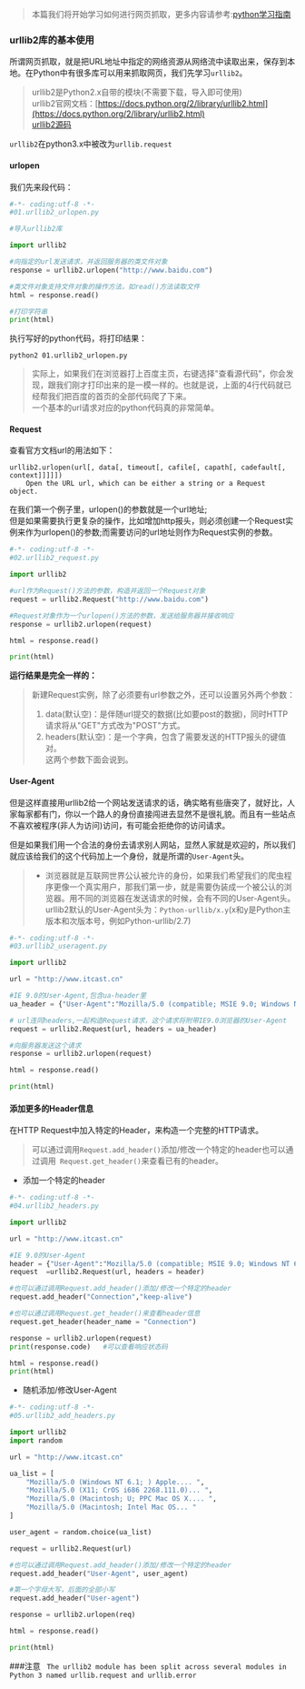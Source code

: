 >本篇我们将开始学习如何进行网页抓取，更多内容请参考:[python学习指南]()  

### urllib2库的基本使用
所谓网页抓取，就是把URL地址中指定的网络资源从网络流中读取出来，保存到本地。在Python中有很多库可以用来抓取网页，我们先学习`urllib2`。 
>urllib2是Python2.x自带的模块(不需要下载，导入即可使用)  
urllib2官网文档：[https://docs.python.org/2/library/urllib2.html](https://docs.python.org/2/library/urllib2.html)  
>[urllib2源码](https://hg.python.org/cpython/file/2.7/Lib/urllib2.py)  

`urllib2`在python3.x中被改为`urllib.request`

#### urlopen
我们先来段代码：  
```python
#-*- coding:utf-8 -*-
#01.urllib2_urlopen.py

#导入urllib2库

import urllib2

#向指定的url发送请求，并返回服务器的类文件对象
response = urllib2.urlopen("http://www.baidu.com")

#类文件对象支持文件对象的操作方法，如read()方法读取文件
html = response.read()

#打印字符串
print(html)
```
执行写好的python代码，将打印结果：
```
python2 01.urllib2_urlopen.py 
```
>实际上，如果我们在浏览器打上百度主页，右键选择"查看源代码"，你会发现，跟我们刚才打印出来的是一模一样的。也就是说，上面的4行代码就已经帮我们把百度的首页的全部代码爬了下来。  
>一个基本的url请求对应的python代码真的非常简单。  

#### Request
查看官方文档url的用法如下：  
```
urllib2.urlopen(url[, data[, timeout[, cafile[, capath[, cadefault[, context]]]]])
    Open the URL url, which can be either a string or a Request object.
```
在我们第一个例子里，urlopen()的参数就是一个url地址;  
但是如果需要执行更复杂的操作，比如增加http报头，则必须创建一个Request实例来作为urlopen()的参数;而需要访问的url地址则作为Request实例的参数。
```python
#-*- coding:utf-8 -*-
#02.urllib2_request.py

import urllib2

#url作为Request()方法的参数，构造并返回一个Request对象
request = urllib2.Request("http://www.baidu.com")

#Request对象作为一个urlopen()方法的参数，发送给服务器并接收响应
response = urllib2.urlopen(request)

html = response.read()

print(html)
```
**运行结果是完全一样的：**  
>新建Request实例，除了必须要有url参数之外，还可以设置另外两个参数：  
>1. data(默认空)：是伴随url提交的数据(比如要post的数据)，同时HTTP请求将从"GET"方式改为"POST"方式。  
>2. headers(默认空)：是一个字典，包含了需要发送的HTTP报头的键值对。  
>这两个参数下面会说到。

#### User-Agent
但是这样直接用urllib2给一个网站发送请求的话，确实略有些唐突了，就好比，人家每家都有门，你以一个路人的身份直接闯进去显然不是很礼貌。而且有一些站点不喜欢被程序(非人为访问)访问，有可能会拒绝你的访问请求。  

但是如果我们用一个合法的身份去请求别人网站，显然人家就是欢迎的，所以我们就应该给我们的这个代码加上一个身份，就是所谓的`User-Agent`头。  
>+ 浏览器就是互联网世界公认被允许的身份，如果我们希望我们的爬虫程序更像一个真实用户，那我们第一步，就是需要伪装成一个被公认的浏览器。用不同的浏览器在发送请求的时候，会有不同的User-Agent头。urllib2默认的User-Agent头为：`Python-urllib/x.y`(x和y是Python主版本和次版本号，例如Python-urllib/2.7)
```python
#-*- coding:utf-8 -*-
#03.urllib2_useragent.py

import urllib2

url = "http://www.itcast.cn"

#IE 9.0的User-Agent,包含ua-header里
ua_header = {"User-Agent":"Mozilla/5.0 (compatible; MSIE 9.0; Windows NT 6.1; Trident/5.0;"}

# url连同headers,一起构造Request请求，这个请求将附带IE9.0浏览器的User-Agent
request = urllib2.Request(url, headers = ua_header)

#向服务器发送这个请求
response = urllib2.urlopen(request)

html = response.read()

print(html)
```

#### 添加更多的Header信息
在HTTP Request中加入特定的Header，来构造一个完整的HTTP请求。  
>可以通过调用`Request.add_header()`添加/修改一个特定的header也可以通过调用`
Request.get_header()`来查看已有的header。  

+ 添加一个特定的header

```python
#-*- coding:utf-8 -*-
#04.urllib2_headers.py

import urllib2

url = "http://www.itcast.cn"

#IE 9.0的User-Agent
header = {"User-Agent":"Mozilla/5.0 (compatible; MSIE 9.0; Windows NT 6.1; Trident/5.0;"}
request  =urllib2.Request(url, headers = header)

#也可以通过调用Request.add_header()添加/修改一个特定的header
request.add_header("Connection","keep-alive")

#也可以通过调用Request.get_header()来查看header信息
request.get_header(header_name = "Connection")

response = urllib2.urlopen(request)
print(response.code)   #可以查看响应状态码

html = response.read()
print(html)
```

+ 随机添加/修改User-Agent

```python
#-*- coding:utf-8 -*-
#05.urllib2_add_headers.py

import urllib2
import random

url = "http://www.itcast.cn"

ua_list = [
    "Mozilla/5.0 (Windows NT 6.1; ) Apple.... ",
    "Mozilla/5.0 (X11; CrOS i686 2268.111.0)... ",
    "Mozilla/5.0 (Macintosh; U; PPC Mac OS X.... ",
    "Mozilla/5.0 (Macintosh; Intel Mac OS... "
]

user_agent = random.choice(ua_list)

request = urllib2.Request(url)

#也可以通过调用Request.add_header()添加/修改一个特定的header
request.add_header("User-Agent", user_agent)

#第一个字母大写，后面的全部小写
request.add_header("User-agent")

response = urllib2.urlopen(req)

html = response.read()

print(html)
```

###注意
` The urllib2 module has been split across several modules in Python 3 named urllib.request and urllib.error`